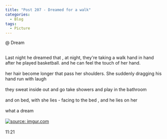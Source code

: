 ```yaml
---
title: "Post 207 - Dreamed for a walk"
categories:
  - Blog
tags:
  - Picture
---
```


@ Dream
 
<br/>
Last night he dreamed that , at night, they're taking a walk hand in hand after he played basketball. and he can feel the touch of her hand.
<br/>
<br/>
her hair become longer that pass her shoulders. She suddenly dragging his hand run with laugh
<br/>
<br/>
they sweat inside out and go take showers and play in the bathroom
<br/>
<br/>
and on bed, with she lies - facing to the bed , and he lies on her
<br/>
<br/>
what a dream
<br/>
<br/>
<a href="https://imgur.com/t0ClT5d"><img src="https://i.imgur.com/t0ClT5d.jpg" title="source: imgur.com" /></a>
<br/>
<br/>
11:21

<br/>
<script src="https://utteranc.es/client.js"
        repo="serendipityinlife/serendipityinlife.github.io"
        issue-term="pathname"
        theme="github-light"
        crossorigin="anonymous"
        async>
</script>
